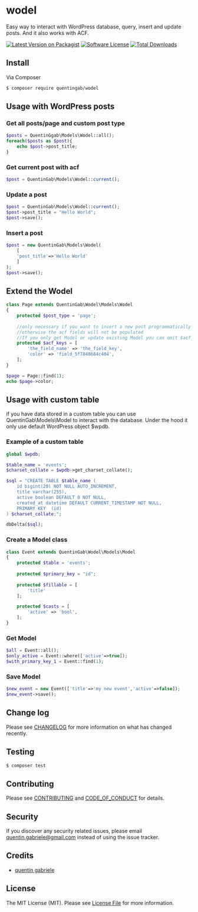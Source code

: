 # wodel
Easy way to interact with WordPress database, query, insert and update posts.
And it also works with ACF.

[![Latest Version on Packagist][ico-version]](https://packagist.org/packages/quentingab/wodel)
[![Software License][ico-license]](LICENSE.md)
[![Total Downloads][ico-downloads]](https://packagist.org/packages/quentingab/wodel)

<!-- [![Build Status][ico-travis]][link-travis] -->
<!-- [![Coverage Status][ico-scrutinizer]][link-scrutinizer] -->
<!-- [![Quality Score][ico-code-quality]][link-code-quality] -->

## Install

Via Composer

``` bash
$ composer require quentingab/wodel
```

## Usage with WordPress posts

### Get all posts/page and custom post type
``` php
$posts = QuentinGgab\Models\Wodel::all();
foreach($posts as $post){
    echo $post->post_title;
}
```
### Get current post with acf
``` php
$post = QuentinGab\Models\Wodel::current();
```

### Update a post
``` php
$post = QuentinGab\Models\Wodel::current();
$post->post_title = "Hello World";
$post->save();
```

### Insert a post
``` php
$post = new QuentinGab\Models\Wodel(
    [
    'post_title'=>'Hello World'
    ]
);
$post->save();
```

## Extend the Wodel
``` php
class Page extends QuentinGab\Wodel\Models\Wodel
{
    protected $post_type = 'page';
    
    //only necessary if you want to insert a new post programmatically
    //otherwise the acf fields will not be populated
    //If you only get Model or update existing Model you can omit $acf_keys
    protected $acf_keys = [
        'the_field_name' => 'the_field_key',
        'color' => 'field_5f7848684c404',
    ];
}

$page = Page::find(1);
echo $page->color;
```


## Usage with custom table
if you have data stored in a custom table you can use QuentinGab\Models\Model to interact with the database.
Under the hood it only use default WordPress object $wpdb.

### Example of a custom table
``` php
global $wpdb;

$table_name = 'events';
$charset_collate = $wpdb->get_charset_collate();

$sql = "CREATE TABLE $table_name (
    id bigint(20) NOT NULL AUTO_INCREMENT,
    title varchar(255),
    active boolean DEFAULT 0 NOT NULL,
    created_at datetime DEFAULT CURRENT_TIMESTAMP NOT NULL,
    PRIMARY KEY  (id)
) $charset_collate;";

dbDelta($sql);
```
### Create a Model class
``` php
class Event extends QuentinGab\Wodel\Models\Model
{
    protected $table = 'events';
    
    protected $primary_key = "id";
    
    protected $fillable = [
        'title'
    ];

    protected $casts = [
        'active' => 'bool',
    ];
}
```
### Get Model
``` php
$all = Event::all();
$only_active = Event::where(['active'=>true]);
$with_primary_key_1 = Event::find(1);
```
### Save Model
``` php
$new_event = new Event(['title'=>'my new event','active'=>false]);
$new_event->save();
```

## Change log

Please see [CHANGELOG](CHANGELOG.md) for more information on what has changed recently.

## Testing

``` bash
$ composer test
```

## Contributing

Please see [CONTRIBUTING](CONTRIBUTING.md) and [CODE_OF_CONDUCT](CODE_OF_CONDUCT.md) for details.

## Security

If you discover any security related issues, please email quentin.gabriele@gmail.com instead of using the issue tracker.

## Credits

- [quentin gabriele](https://github.com/QuentinGab)
<!-- - [All Contributors][link-contributors] -->

## License

The MIT License (MIT). Please see [License File](LICENSE.md) for more information.

[ico-version]: https://img.shields.io/packagist/v/quentingab/wodel.svg?style=flat-square
[ico-license]: https://img.shields.io/badge/license-MIT-brightgreen.svg?style=flat-square
[ico-travis]: https://img.shields.io/travis/quentingab/wodel/master.svg?style=flat-square
[ico-scrutinizer]: https://img.shields.io/scrutinizer/coverage/g/quentingab/wodel.svg?style=flat-square
[ico-code-quality]: https://img.shields.io/scrutinizer/g/quentingab/wodel.svg?style=flat-square
[ico-downloads]: https://img.shields.io/packagist/dt/quentingab/wodel.svg?style=flat-square

[link-packagist]: https://packagist.org/packages/quentingab/wodel
[link-travis]: https://travis-ci.org/quentingab/wodel
[link-scrutinizer]: https://scrutinizer-ci.com/g/quentingab/wodel/code-structure
[link-code-quality]: https://scrutinizer-ci.com/g/quentingab/wodel
[link-downloads]: https://packagist.org/packages/quentingab/wodel
[link-author]: https://github.com/quentingab
[link-contributors]: ../../contributors
